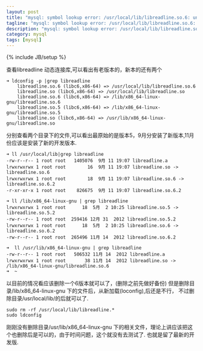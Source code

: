 ```yaml
---
layout: post
title: "mysql: symbol lookup error: /usr/local/lib/libreadline.so.6: undefined symbol: UP"
tagline: "mysql: symbol lookup error: /usr/local/lib/libreadline.so.6: undefined symbol: UP"
description: "mysql: symbol lookup error: /usr/local/lib/libreadline.so.6: undefined symbol: UP"
category: mysql
tags: [mysql]
---
```

{% include JB/setup %}

查看libreadline 动态连接库,可以看出有老版本的，新本的还有两个

	➜ ldconfig -p |grep libreadline
		libreadline.so.6 (libc6,x86-64) => /usr/local/lib/libreadline.so.6
		libreadline.so (libc6,x86-64) => /usr/local/lib/libreadline.so
		libreadline.so.6 (libc6,x86-64) => /lib/x86_64-linux-gnu/libreadline.so.6
		libreadline.so.5 (libc6,x86-64) => /lib/x86_64-linux-gnu/libreadline.so.5
		libreadline.so (libc6,x86-64) => /usr/lib/x86_64-linux-gnu/libreadline.so

分别查看两个目录下的文件,可以看出最原始的是版本5，9月分安装了新版本,11月份应该是安装了新的开发版本.

	➜ ll /usr/local/lib|grep libreadline
	-rw-r--r-- 1 root root   1405076  9月 11 19:07 libreadline.a
	lrwxrwxrwx 1 root root        16  9月 11 19:07 libreadline.so -> libreadline.so.6
	lrwxrwxrwx 1 root root        18  9月 11 19:07 libreadline.so.6 -> libreadline.so.6.2
	-r-xr-xr-x 1 root root    826675  9月 11 19:07 libreadline.so.6.2

	➜ ll /lib/x86_64-linux-gnu | grep libreadline
	lrwxrwxrwx 1 root root      18  5月  2 10:25 libreadline.so.5 -> libreadline.so.5.2
	-rw-r--r-- 1 root root  259416 12月 31  2012 libreadline.so.5.2
	lrwxrwxrwx 1 root root      18  5月  2 10:25 libreadline.so.6 -> libreadline.so.6.2
	-rw-r--r-- 1 root root  265496 11月 14  2012 libreadline.so.6.2

	➜  ll /usr/lib/x86_64-linux-gnu | grep libreadline
	-rw-r--r-- 1 root root   506532 11月 14  2012 libreadline.a
	lrwxrwxrwx 1 root root       38 11月 14  2012 libreadline.so -> /lib/x86_64-linux-gnu/libreadline.so.6
	➜  ~  

以目前的情况看应该删除一个6版本就可以了，(删除之前先做好备份)
但是删除目录/lib/x86_64-linux-gnu 下的文件后，从新加载(loconfig),后还是不行，
不过删除目录/usr/local/lib/的后就可以了.

	sudo rm -rf /usr/local/lib/libreadline.*
	sudo ldconfig
	 
刚刚没有删除目录/usr/lib/x86_64-linux-gnu 下的相关文件，理论上讲应该把这个也删除后是可以的，由于时间问题，这个就没有去测试了.
也就是留了最新的开发版.






